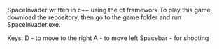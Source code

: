 SpaceInvader written in c++ using the qt framework
To play this game, download the repository, then go to the game folder and run SpaceInvader.exe.

Keys:
D - to move to the right
A - to move left
Spacebar - for shooting
